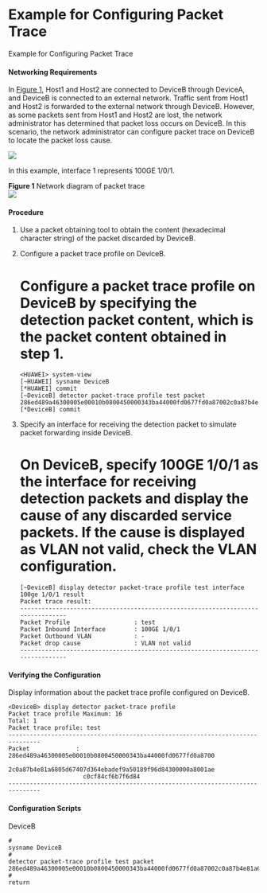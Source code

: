 Example for Configuring Packet Trace
====================================

Example for Configuring Packet Trace

#### Networking Requirements

In [Figure 1](#EN-US_TASK_0000001564116393__fig_01), Host1 and Host2 are connected to DeviceB through DeviceA, and DeviceB is connected to an external network. Traffic sent from Host1 and Host2 is forwarded to the external network through DeviceB. However, as some packets sent from Host1 and Host2 are lost, the network administrator has determined that packet loss occurs on DeviceB. In this scenario, the network administrator can configure packet trace on DeviceB to locate the packet loss cause.

![](public_sys-resources/note_3.0-en-us.png) 

In this example, interface 1 represents 100GE 1/0/1.


**Figure 1** Network diagram of packet trace  
![](figure/en-us_image_0000001563996565.png)

#### Procedure

1. Use a packet obtaining tool to obtain the content (hexadecimal character string) of the packet discarded by DeviceB.
2. Configure a packet trace profile on DeviceB.
   
   
   
   # Configure a packet trace profile on DeviceB by specifying the detection packet content, which is the packet content obtained in step 1.
   
   ```
   <HUAWEI> system-view
   [~HUAWEI] sysname DeviceB
   [*HUAWEI] commit
   [~DeviceB] detector packet-trace profile test packet 286ed489a46300005e00010b0800450000343ba44000fd0677fd0a87002c0a87b4e81a6805d67407d364ebadef9a50189f96d84300000a8001aec0cf84cf6b7f6d84
   [*DeviceB] commit
   ```
3. Specify an interface for receiving the detection packet to simulate packet forwarding inside DeviceB.
   
   
   
   # On DeviceB, specify 100GE 1/0/1 as the interface for receiving detection packets and display the cause of any discarded service packets. If the cause is displayed as **VLAN not valid**, check the VLAN configuration.
   
   ```
   [~DeviceB] display detector packet-trace profile test interface 100ge 1/0/1 result
   Packet trace result:
   --------------------------------------------------------------------------------
   Packet Profile                  : test
   Packet Inbound Interface        : 100GE 1/0/1
   Packet Outbound VLAN            : -
   Packet drop cause               : VLAN not valid
   --------------------------------------------------------------------------------
   ```

#### Verifying the Configuration

Display information about the packet trace profile configured on DeviceB.

```
<DeviceB> display detector packet-trace profile
Packet trace profile Maximum: 16
Total: 1
Packet trace profile: test
-------------------------------------------------------------------------------
Packet             : 286ed489a46300005e00010b0800450000343ba44000fd0677fd0a8700
                     2c0a87b4e81a6805d67407d364ebadef9a50189f96d84300000a8001ae
                     c0cf84cf6b7f6d84
-------------------------------------------------------------------------------
```

#### Configuration Scripts

DeviceB

```
#
sysname DeviceB
#
detector packet-trace profile test packet 286ed489a46300005e00010b0800450000343ba44000fd0677fd0a87002c0a87b4e81a6805d67407d364ebadef9a50189f96d84300000a8001aec0cf84cf6b7f6d84
#
return
```